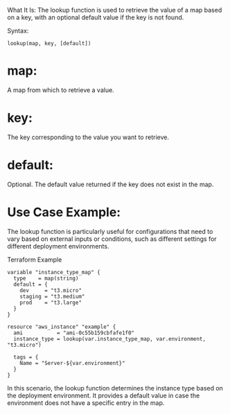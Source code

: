 
What It Is: The lookup function is used to retrieve the value of a map based on a key, with an optional default value if the key is not found.

Syntax:


```
lookup(map, key, [default])

```

# map:
 A map from which to retrieve a value.
# key: 
The key corresponding to the value you want to retrieve.
# default: 
Optional. The default value returned if the key does not exist in the map.

# Use Case Example:
The lookup function is particularly useful for configurations that need to vary based on external inputs or conditions, such as different settings for different deployment environments.

Terraform Example

```
variable "instance_type_map" {
  type    = map(string)
  default = {
    dev     = "t3.micro"
    staging = "t3.medium"
    prod    = "t3.large"
  }
}

resource "aws_instance" "example" {
  ami           = "ami-0c55b159cbfafe1f0"
  instance_type = lookup(var.instance_type_map, var.environment, "t3.micro")

  tags = {
    Name = "Server-${var.environment}"
  }
}

```

In this scenario, the lookup function determines the instance type based on the deployment environment. It provides a default value in case the environment does not have a specific entry in the map.